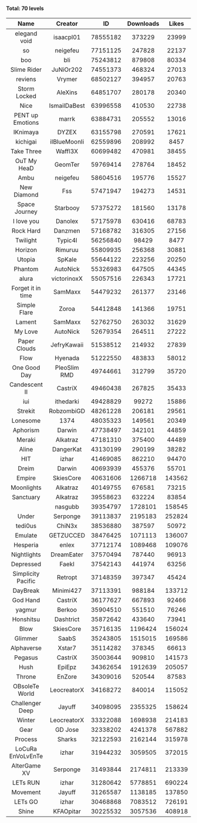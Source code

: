 #### Total: 70 levels

| Name | Creator | ID | Downloads | Likes |
|:---:|:---:|:---:|:---:|:---:|
| elegand void | isaacpl01 | 78555182 | 373229 | 23999
| so | neigefeu | 77151125 | 247828 | 22137
| boo | bli | 75243812 | 879808 | 80334
| Slime Rider | JuNiOr202 | 74551373 | 468324 | 27013
| reviens | Vrymer | 68502127 | 394957 | 20763
| Storm Locked | AleXins | 64851707 | 280178 | 20340
| Nice | IsmailDaBest | 63996558 | 410530 | 22738
| PENT up Emotions | marrk | 63884731 | 205552 | 13016
| IKnimaya | DYZEX | 63155798 | 270591 | 17621
| kichigai | iIBlueMoonIi | 62559896 | 208992 | 8457
| Take Three | Waffl3X | 60699482 | 470981 | 38455
| OuT My HeaD | GeomTer | 59769414 | 278764 | 18452
| Ambu | neigefeu | 58604516 | 195776 | 15527
| New Diamond | Fss | 57471947 | 194273 | 14531
| Space Journey | Starbooy | 57375272 | 181560 | 13178
| I love you | Danolex | 57175978 | 630416 | 68783
| Rock Hard | Danzmen | 57168782 | 316305 | 27156
| Twilight | Typic4l | 56256840 | 98429 | 8477
| Horizon | Rimuruu | 55809935 | 256368 | 30881
| Utopia | SpKale | 55644122 | 223256 | 20250
| Phantom | AutoNick | 55326983 | 647505 | 44345
| alura | victorinoxX | 55057516 | 226343 | 17721
| Forget it in time | SamMaxx | 54479232 | 261377 | 23146
| Simple Flare | Zoroa | 54412848 | 141366 | 19751
| Lament | SamMaxx | 52762750 | 263032 | 31629
| My Love | AutoNick | 52679354 | 264511 | 27222
| Paper Clouds | JefryKawaii | 51538512 | 214932 | 27839
| Flow | Hyenada | 51222550 | 483833 | 58012
| One Good Day | PleoSlim RMD | 49744661 | 312799 | 35720
| Candescent II | CastriX | 49460438 | 267825 | 35433
| iui | ithedarki | 49428829 | 99272 | 15886
| Strekit | RobzombiGD | 48261228 | 206181 | 29561
| Lonesome | 1374 | 48035323 | 149561 | 20349
| Aphorism | Darwin | 47738497 | 342101 | 44859
| Meraki | Alkatraz | 47181310 | 375400 | 44489
| Aline | DangerKat | 43130199 | 290199 | 38282
| HIT | izhar | 41469085 | 862210 | 94470
| Dreim | Darwin | 40693939 | 455376 | 55701
| Empire | SkiesCore | 40631606 | 1266718 | 143562
| Moonlights | Alkatraz | 40149755 | 676581 | 73215
| Sanctuary | Alkatraz | 39558623 | 632224 | 83854
|   | nasgubb | 39354797 | 1728101 | 158545
| Under | Serponge | 39113837 | 2195183 | 252824
| tedi0us | ChiN3x | 38536880 | 387597 | 50972
| Emulate | GETZUCCED | 38476425 | 1071113 | 136007
| Hesperia | enlex | 37712174 | 1089468 | 109076
| Nightlights | DreamEater | 37570494 | 787440 | 96913
| Depressed | FaekI | 37542143 | 441974 | 63256
| Simplicity Pacific | Retropt | 37148359 | 397347 | 45424
| DayBreak | Minimi427 | 37113391 | 988184 | 133712
| God Hand | CastriX | 36177627 | 667893 | 92466
| yagmur | Berkoo | 35904510 | 551510 | 76246
| Honshitsu | Dashtrict | 35872642 | 433640 | 73941
| Blow | SkiesCore | 35716135 | 1196424 | 156024
| Glimmer | SaabS | 35243805 | 1515015 | 169586
| Alphaverse | Xstar7 | 35114282 | 378345 | 66613
| Pegasus | CastriX | 35003644 | 909810 | 141573
| Hush | EpiEpz | 34362654 | 1912639 | 205057
| Throne | EnZore | 34309016 | 520544 | 87583
| OBsoleTe World | LeocreatorX | 34168272 | 840014 | 115052
| Challenger Deep | Jayuff | 34098095 | 2355325 | 158624
| Winter | LeocreatorX | 33322088 | 1698938 | 214183
| Gear | GD Jose | 32338202 | 4241378 | 567882
| Process | Sharks | 32122593 | 2162144 | 315978
| LoCuRa EnVoLvEnTe | izhar | 31944232 | 3059505 | 372015
| AlterGame XV | Serponge | 31493844 | 2174811 | 213339
| LETs  RUN | izhar | 31280642 | 5778851 | 690224
| Movement | Jayuff | 31265587 | 1138185 | 137850
| LETs GO | izhar | 30468868 | 7083512 | 726191
| Shine | KFAOpitar | 30225532 | 3057536 | 408918
